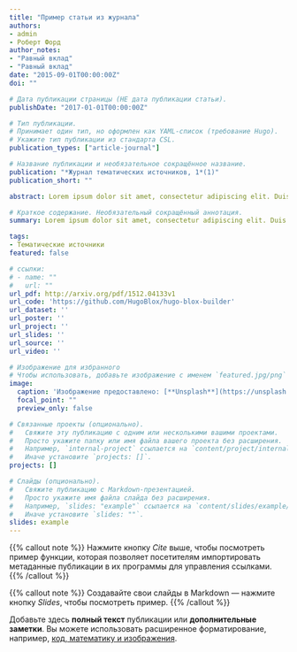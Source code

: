 ```yaml
---
title: "Пример статьи из журнала"
authors:
- admin
- Роберт Форд
author_notes:
- "Равный вклад"
- "Равный вклад"
date: "2015-09-01T00:00:00Z"
doi: ""

# Дата публикации страницы (НЕ дата публикации статьи).
publishDate: "2017-01-01T00:00:00Z"

# Тип публикации.
# Принимает один тип, но оформлен как YAML-список (требование Hugo).
# Укажите тип публикации из стандарта CSL.
publication_types: ["article-journal"]

# Название публикации и необязательное сокращённое название.
publication: "*Журнал тематических источников, 1*(1)"
publication_short: ""

abstract: Lorem ipsum dolor sit amet, consectetur adipiscing elit. Duis posuere tellus ac convallis placerat. Proin tincidunt magna sed ex sollicitudin condimentum. Sed ac faucibus dolor, scelerisque sollicitudin nisi. Cras purus urna, suscipit quis sapien eu, pulvinar tempor diam. Quisque risus orci, mollis id ante sit amet, gravida egestas nisl. Sed ac tempus magna. Proin in dui enim. Donec condimentum, sem id dapibus fringilla, tellus enim condimentum arcu, nec volutpat est felis vel metus. Vestibulum sit amet erat at nulla eleifend gravida.

# Краткое содержание. Необязательный сокращённый аннотация.
summary: Lorem ipsum dolor sit amet, consectetur adipiscing elit. Duis posuere tellus ac convallis placerat. Proin tincidunt magna sed ex sollicitudin condimentum.

tags:
- Тематические источники
featured: false

# ссылки:
# - name: ""
#   url: ""
url_pdf: http://arxiv.org/pdf/1512.04133v1
url_code: 'https://github.com/HugoBlox/hugo-blox-builder'
url_dataset: ''
url_poster: ''
url_project: ''
url_slides: ''
url_source: ''
url_video: ''

# Изображение для избранного
# Чтобы использовать, добавьте изображение с именем `featured.jpg/png` в папку вашей страницы.
image:
  caption: 'Изображение предоставлено: [**Unsplash**](https://unsplash.com/photos/jdD8gXaTZsc)'
  focal_point: ""
  preview_only: false

# Связанные проекты (опционально).
#   Свяжите эту публикацию с одним или несколькими вашими проектами.
#   Просто укажите папку или имя файла вашего проекта без расширения.
#   Например, `internal-project` ссылается на `content/project/internal-project/index.md`.
#   Иначе установите `projects: []`.
projects: []

# Слайды (опционально).
#   Свяжите публикацию с Markdown-презентацией.
#   Просто укажите имя файла слайда без расширения.
#   Например, `slides: "example"` ссылается на `content/slides/example/index.md`.
#   Иначе установите `slides: ""`.
slides: example
---
```


{{% callout note %}}
Нажмите кнопку *Cite* выше, чтобы посмотреть пример функции, которая позволяет посетителям импортировать метаданные публикации в их программы для управления ссылками.
{{% /callout %}}

{{% callout note %}}
Создавайте свои слайды в Markdown — нажмите кнопку *Slides*, чтобы посмотреть пример.
{{% /callout %}}

Добавьте здесь **полный текст** публикации или **дополнительные заметки**. Вы можете использовать расширенное форматирование, например, [код, математику и изображения](https://docs.hugoblox.com/content/writing-markdown-latex/).